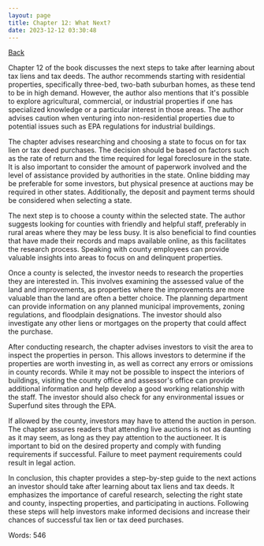 ```yaml
---
layout: page
title: Chapter 12: What Next?
date: 2023-12-12 03:30:48
---
```


[Back](./)


Chapter 12 of the book discusses the next steps to take after learning about tax liens and tax deeds. The author recommends starting with residential properties, specifically three-bed, two-bath suburban homes, as these tend to be in high demand. However, the author also mentions that it's possible to explore agricultural, commercial, or industrial properties if one has specialized knowledge or a particular interest in those areas. The author advises caution when venturing into non-residential properties due to potential issues such as EPA regulations for industrial buildings.

The chapter advises researching and choosing a state to focus on for tax lien or tax deed purchases. The decision should be based on factors such as the rate of return and the time required for legal foreclosure in the state. It is also important to consider the amount of paperwork involved and the level of assistance provided by authorities in the state. Online bidding may be preferable for some investors, but physical presence at auctions may be required in other states. Additionally, the deposit and payment terms should be considered when selecting a state.

The next step is to choose a county within the selected state. The author suggests looking for counties with friendly and helpful staff, preferably in rural areas where they may be less busy. It is also beneficial to find counties that have made their records and maps available online, as this facilitates the research process. Speaking with county employees can provide valuable insights into areas to focus on and delinquent properties.

Once a county is selected, the investor needs to research the properties they are interested in. This involves examining the assessed value of the land and improvements, as properties where the improvements are more valuable than the land are often a better choice. The planning department can provide information on any planned municipal improvements, zoning regulations, and floodplain designations. The investor should also investigate any other liens or mortgages on the property that could affect the purchase.

After conducting research, the chapter advises investors to visit the area to inspect the properties in person. This allows investors to determine if the properties are worth investing in, as well as correct any errors or omissions in county records. While it may not be possible to inspect the interiors of buildings, visiting the county office and assessor's office can provide additional information and help develop a good working relationship with the staff. The investor should also check for any environmental issues or Superfund sites through the EPA.

If allowed by the county, investors may have to attend the auction in person. The chapter assures readers that attending live auctions is not as daunting as it may seem, as long as they pay attention to the auctioneer. It is important to bid on the desired property and comply with funding requirements if successful. Failure to meet payment requirements could result in legal action.

In conclusion, this chapter provides a step-by-step guide to the next actions an investor should take after learning about tax liens and tax deeds. It emphasizes the importance of careful research, selecting the right state and county, inspecting properties, and participating in auctions. Following these steps will help investors make informed decisions and increase their chances of successful tax lien or tax deed purchases.

Words: 546
